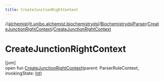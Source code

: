 ```yaml
---
title: CreateJunctionRightContext
---
```

//[alchemist](../../../../index.html)/[it.unibo.alchemist.biochemistrydsl](../../index.html)/[BiochemistrydslParser](../index.html)/[CreateJunctionRightContext](index.html)/[CreateJunctionRightContext](-create-junction-right-context.html)



# CreateJunctionRightContext



[jvm]\
open fun [CreateJunctionRightContext](-create-junction-right-context.html)(parent: ParserRuleContext, invokingState: [Int](https://kotlinlang.org/api/latest/jvm/stdlib/kotlin/-int/index.html))




